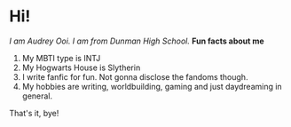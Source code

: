 # Hi!
*I am Audrey Ooi. I am from Dunman High School.*
**Fun facts about me**
1. My MBTI type is INTJ <br/> 
2. My Hogwarts House is Slytherin  <br/> 
3. I write fanfic for fun. Not gonna disclose the fandoms though. <br/> 
4. My hobbies are writing, worldbuilding, gaming and just daydreaming in general. <br/> 


That's it, bye! <br/> 
